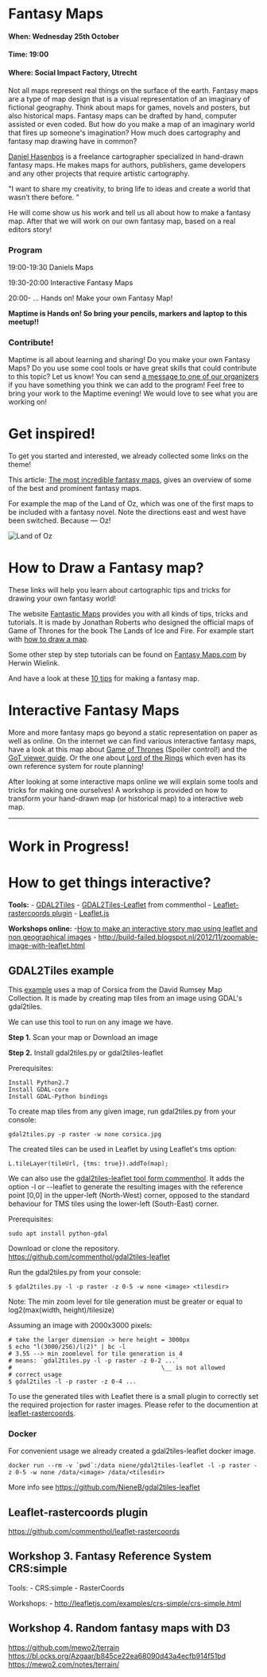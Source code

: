 # Fantasy Maps

#### When: Wednesday 25th October
#### Time: 19:00
#### Where: Social Impact Factory, Utrecht

Not all maps represent real things on the surface of the earth. Fantasy maps are a type of map design that is a visual representation of an imaginary of fictional geography. Think about maps for games, novels and posters, but also historical maps. Fantasy maps can be drafted by hand, computer assisted or even coded.
But how do you make a map of an imaginary world that fires up someone's imagination? How much does cartography and fantasy map drawing have in common? 

[Daniel Hasenbos](http://danielsmaps.com/) is a freelance cartographer specialized in hand-drawn fantasy maps. He makes maps for authors, publishers, game developers and any other projects that require artistic cartography.

"I want to share my creativity, to bring life to ideas and create a world that wasn’t there before. "

He will come show us his work and tell us all about how to make a fantasy map. After that we will work on our own fantasy map, based on a real editors story! 


### Program

19:00-19:30 Daniels Maps

19:30-20:00 Interactive Fantasy Maps

20:00- ...  Hands on! Make your own Fantasy Map!

**Maptime is Hands on! So bring your pencils, markers and laptop to this meetup!!**


### Contribute!

Maptime is all about learning and sharing! Do you make your own Fantasy Maps? Do you use some cool tools or have great skills that could contribute to this topic? Let us know! You can send [a message to one of our organizers](https://www.meetup.com/messages/?new_convo=true) if you have something you think we can add to the program! Feel free to bring your work to the Maptime evening! We would love to see what you are working on!


# Get inspired!
To get you started and interested, we already collected some links on the theme! 

This article: [The most incredible fantasy maps](https://io9.gizmodo.com/the-most-incredible-fantasy-maps-youve-ever-seen-474420566), gives an overview of some of the best and prominent fantasy maps. 

For example the map of the Land of Oz, which was one of the first maps to be included with a fantasy novel. Note the directions east and west have been switched. Because — Oz!

![Land of Oz](https://i.kinja-img.com/gawker-media/image/upload/s--JTCBma_n--/c_fit,fl_progressive,q_80,w_636/18kyaa8q2tn2xjpg.jpg)

# How to Draw a Fantasy map? 

These links will help you learn about cartographic tips and tricks for drawing your own fantasy world! 

The website [Fantastic Maps](http://www.fantasticmaps.com/category/tips-and-tricks/) provides you with all kinds of tips, tricks and tutorials. It is made by Jonathan Roberts who designed the official maps of Game of Thrones for the book The Lands of Ice and Fire. For example start with [how to draw a map]( http://www.fantasticmaps.com/2015/02/how-to-draw-a-map/).

Some other step by step tutorials can be found on [Fantasy Maps.com](http://fantasy-maps.com/tutorials/) by Herwin Wielink. 

And have a look at these [10 tips](https://io9.gizmodo.com/10-rules-for-making-better-fantasy-maps-1680429159) for making a fantasy map. 


# Interactive Fantasy Maps
More and more fantasy maps go beyond a static representation on paper as well as online. On the internet we can find various interactive fantasy maps, have a look at this map about [Game of Thrones](https://quartermaester.info/) (Spoiler control!) and the [GoT viewer guide](http://viewers-guide.hbo.com/game-of-thrones/season-1/episode-1/map/location/19/eyrie). Or the one about [Lord of the Rings](http://lotrproject.com/map/#zoom=3&lat=-1315.5&lon=1500&layers=B) which even has its own reference system for route planning!

After looking at some interactive maps online we will explain some tools and tricks for making one ourselves! A workshop is provided on how to transform your hand-drawn map (or historical map) to a interactive web map. 


----------------------------------
# Work in Progress!


# How to get things interactive? 

**Tools:** 
	- [GDAL2Tiles](http://www.gdal.org/gdal2tiles.html)
	- [GDAL2Tiles-Leaflet](https://github.com/commenthol/gdal2tiles-leaflet) from commenthol
	- [Leaflet-rastercoords plugin]()
	- [Leaflet.js](http://leafletjs.com/) 

**Workshops online:**
	-[How to make an interactive story map using leaflet and non geographical images](https://medium.com/@jarednielsen/how-to-make-an-interactive-story-map-using-leaflet-and-non-geographical-images-821f49ff3b0d)
	- http://build-failed.blogspot.nl/2012/11/zoomable-image-with-leaflet.html

## GDAL2Tiles example

This [example](http://maptime-ams.github.io/gdal2tiles-example/) uses a map of Corsica from the David Rumsey Map Collection. It is made by creating map tiles from an image using GDAL's gdal2tiles.

We can use this tool to run on any image we have. 

**Step 1.** Scan your map or Download an image

**Step 2.** Install gdal2tiles.py or gdal2tiles-leaflet

Prerequisites:

    Install Python2.7
    Install GDAL-core
    Install GDAL-Python bindings

To create map tiles from any given image, run gdal2tiles.py from your console:

	gdal2tiles.py -p raster -w none corsica.jpg

The created tiles can be used in Leaflet by using Leaflet's tms option:

	L.tileLayer(tileUrl, {tms: true}).addTo(map);


We can also use the [gdal2tiles-leaflet tool form commenthol](https://github.com/commenthol/gdal2tiles-leaflet).
It adds the option -l or --leaflet to generate the resulting images with the reference point [0,0] in the upper-left (North-West) corner, opposed to the standard behaviour for TMS tiles using the lower-left (South-East) corner.

Prerequisites:

	sudo apt install python-gdal

Download or clone the repository. https://github.com/commenthol/gdal2tiles-leaflet

Run the gdal2tiles.py from your console: 

	$ gdal2tiles.py -l -p raster -z 0-5 -w none <image> <tilesdir>

Note: The min zoom level for tile generation must be greater or equal to log2(max(width, height)/tilesize)

Assuming an image with 2000x3000 pixels:

	# take the larger dimension -> here height = 3000px
	$ echo "l(3000/256)/l(2)" | bc -l
	# 3.55 --> min zoomlevel for tile generation is 4
	# means: `gdal2tiles.py -l -p raster -z 0-2 ...`
	#                                          \__ is not allowed
	# correct usage
	$ gdal2tiles -l -p raster -z 0-4 ...


To use the generated tiles with Leaflet there is a small plugin to correctly set the required projection for raster images. Please refer to the documention at [leaflet-rastercoords](https://github.com/commenthol/leaflet-rastercoords).


### Docker

For convenient usage we already created a gdal2tiles-leaflet docker image. 

	docker run --rm -v `pwd`:/data niene/gdal2tiles-leaflet -l -p raster -z 0-5 -w none /data/<image> /data/<tilesdir> 

More info see https://github.com/NieneB/gdal2tiles-leaflet 


## Leaflet-rastercoords plugin

https://github.com/commenthol/leaflet-rastercoords




## Workshop 3. Fantasy Reference System CRS:simple

Tools: 
	- CRS:simple
	- RasterCoords

Workshops:
	- http://leafletjs.com/examples/crs-simple/crs-simple.html

## Workshop 4. Random fantasy maps with D3

https://github.com/mewo2/terrain
https://bl.ocks.org/Azgaar/b845ce22ea68090d43a4ecfb914f51bd
https://mewo2.com/notes/terrain/